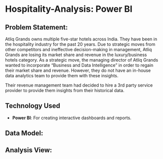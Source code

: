 # Hospitality-Analysis: Power BI

## Problem Statement:

<p> Atliq Grands owns multiple five-star hotels across India. They have been in the hospitality industry for the past 20 years. Due to strategic moves from other competitors and ineffective decision-making in management, Atliq Grands are losing its market share and revenue in the luxury/business hotels category. As a strategic move, the managing director of Atliq Grands wanted to incorporate “Business and Data Intelligence” in order to regain their market share and revenue. However, they do not have an in-house data analytics team to provide them with these insights.</p>

<p> Their revenue management team had decided to hire a 3rd party service provider to provide them insights from their historical data.</p>

## Technology Used
- **Power BI**: For creating interactive dashboards and reports.

## Data Model:

## Analysis View:

